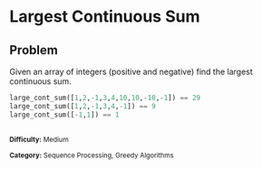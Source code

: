 # Largest Continuous Sum
## Problem
Given an array of integers (positive and negative) find the largest continuous sum.

```python
large_cont_sum([1,2,-1,3,4,10,10,-10,-1]) == 29
large_cont_sum([1,2,-1,3,4,-1]) == 9
large_cont_sum([-1,1]) == 1
```

## 
<sup>**Difficulty:** Medium</sup>

<sup>**Category:** Sequence Processing, Greedy Algorithms</sup>

